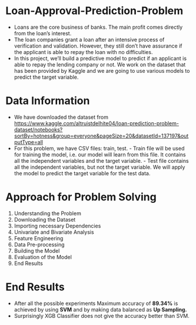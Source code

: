 # Loan-Approval-Prediction-Problem
- Loans are the core business of banks. The main profit comes directly from the loan’s interest. 
- The loan companies grant a loan after an intensive process of verification and validation. However, they still don’t have assurance if the applicant is able to repay the loan with no difficulties. 
- In this project, we’ll build a predictive model to predict if an applicant is able to repay the lending company or not. We work on the dataset that has been provided by Kaggle and we are going to use various models to predict the target variable.

# Data Information
- We have downloaded the dataset from https://www.kaggle.com/altruistdelhite04/loan-prediction-problem-dataset/notebooks?sortBy=hotness&group=everyone&pageSize=20&datasetId=137197&outputType=all
- For this problem, we have CSV files: train, test. 
      - Train file will be used for training the model, i.e. our model will learn from this file. It contains all the independent variables and the target variable.
      - Test file contains all the independent variables, but not the target variable. We will apply the model to predict the target variable for the test data.

# Approach for Problem Solving
1. Understanding the Problem  
2. Downloading the Dataset
3. Importing necessary Dependencies
4. Univariate and Bivariate Analysis
5. Feature Engineering
6. Data Pre-processing
7. Building the Model
9. Evaluation of the Model
10. End Results

# End Results
- After all the possible experiments Maximum accuracy of **89.34%** is achieved by using **SVM** and by making data balanced as **Up Sampling.**
- Surprisingly XGB Classifier does not give the accuracy better than SVM.
